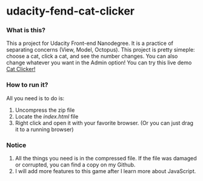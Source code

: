 # udacity-fend-cat-clicker

### What is this?

This a project for Udacity Front-end Nanodegree. It is a practice of separating concerns (View, Model, Octopus). This project is pretty simeple: choose a cat, click a cat, and see the number changes. You can also change whatever you want in the Admin option! You can try this live demo [Cat Clicker!](https://iamzhaihy.github.io/udacity-fend-cat-clicker/)



### How to run it?

All you need is to do is:

1. Uncompress the zip file
2. Locate the *index.html* file
3. Right click and open it with your favorite browser.
   (Or you can just drag it to a running browser)




### Notice

1. All the things you need is in the compressed file. If the file was damaged or corrupted, you can find a copy on my Github.
2. I will add more features to this game after I learn more about JavaScript.
